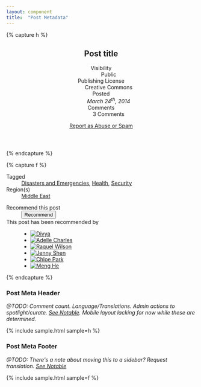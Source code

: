 ```yaml
---
layout: component
title:  "Post Metadata"
---
```


{% capture h %}
<article class="node-journal-post">
  <header>
    <h2>Post title</h2>
    <dl>
      <dt>Visibility</dt>
      <dd><span class="icon-public">Public</span></dd>
      <dt>Publishing License</dt>
      <dd><a class="icon-cc">Creative Commons</a></dd>
      <dt>Posted</dt>
      <dd><em>March 24<sup>th</sup>, 2014</em></dd>
      <dt>Comments</dt>
      <dd>3 Comments</dd>
    </dl>
    <a href="#" class="icon-abuse">Report as Abuse or Spam</a>
  </header>
</article>
{% endcapture %}

{% capture f %}
<article class="node-journal-post">
  <footer>
    <dl class="post-meta">
      <dt><span class="icon-tags">Tagged</span></dt>
      <dd>
        <a href="#">Disasters and Emergencies</a>,
        <a href="#">Health</a>,
        <a href="#">Security</a>
      </dd>
      <dt><span class="icon-region">Region(s)</span></dt>
      <dd>
        <a href="#">Middle East</a>
      </dd>
    </dl>
    <dl class="recommend">
      <dt>Recommend this post</dt>
      <dd class="cta"><button class="btn-aux1">Recommend</button></dd>
      <dt>This post has been recommended by</dt>
      <dd class="users">
        <ul>
          <li><a href="#">
            <img src="https://s3.amazonaws.com/uifaces/faces/twitter/divya/128.jpg" alt="Divya">
          </a></li>
          <li><a href="#">
            <img src="https://s3.amazonaws.com/uifaces/faces/twitter/adellecharles/128.jpg" alt="Adelle Charles">
          </a></li>
          <li><a href="#">
            <img src="https://s3.amazonaws.com/uifaces/faces/twitter/raquelwilson/128.jpg" alt="Raquel Wilson">
          </a></li>
          <li><a href="#">
            <img src="https://s3.amazonaws.com/uifaces/faces/twitter/jennyshen/128.jpg" alt="Jenny Shen">
          </a></li>
          <li><a href="#">
            <img src="https://s3.amazonaws.com/uifaces/faces/twitter/chloepark/128.jpg" alt="Chloe Park">
          </a></li>
          <li><a href="#">
            <img src="https://s3.amazonaws.com/uifaces/faces/twitter/menghe/128.jpg" alt="Meng He">
          </a></li>
        </ul>
      </dd>
    </dl>
  </footer>
</article>
{% endcapture %}

### Post Meta Header

_@TODO: Comment count. Language/Translations. Admin actions to spotlight/curate.
[See Notable](https://notableapp.com/posts/819002#annotate/819002). Mobile
layout lacking for now while these are determined._

{% include sample.html sample=h %}


### Post Meta Footer

_@TODO: There's a note about moving this to a sidebar? Request translation.
[See Notable](https://notableapp.com/posts/819002#annotate/819002)_

{% include sample.html sample=f %}
